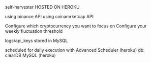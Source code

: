 self-harvester
HOSTED ON HEROKU

using binance API
using coinamrketcap API

Configure which cryptocurrency you want to focus on
Configure your weekly fluctuation threshold

logs/api_keys stored in MySQL

scheduled for daily execution with Advanced Scheduler (heroku)
db: clearDB MySQL (heroku)
